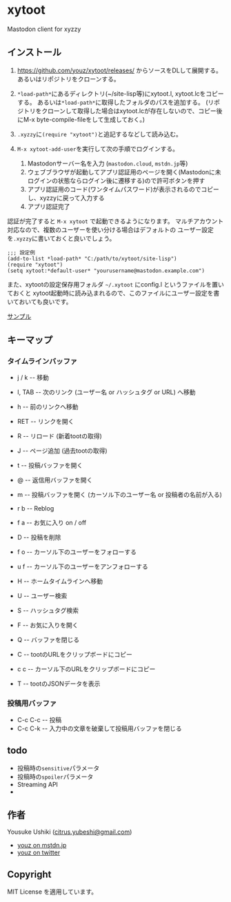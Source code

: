 # xytoot

Mastodon client for xyzzy


## インストール

1. https://github.com/youz/xytoot/releases/ からソースをDLして展開する。あるいはリポジトリをクローンする。

2. `*load-path*`にあるディレクトリ(~/site-lisp等)にxytoot.l, xytoot.lcをコピーする。
   あるいは`*load-path*`に取得したフォルダのパスを追加する。
   (リポジトリをクローンして取得した場合はxytoot.lcが存在しないので、コピー後にM-x byte-compile-fileをして生成しておく。)

3. `.xyzzy`に`(require "xytoot")`と追記するなどして読み込む。

4. `M-x xytoot-add-user`を実行して次の手順でログインする。
    1. Mastodonサーバー名を入力 (`mastodon.cloud`, `mstdn.jp`等)
    2. ウェブブラウザが起動してアプリ認証用のページを開く(Mastodonに未ログインの状態ならログイン後に遷移する)ので許可ボタンを押す
    3. アプリ認証用のコード(ワンタイムパスワード)が表示されるのでコピーし、xyzzyに戻って入力する
    4. アプリ認証完了

認証が完了すると `M-x xytoot` で起動できるようになります。
マルチアカウント対応なので、複数のユーザーを使い分ける場合はデフォルトの
ユーザー設定を`.xyzzy`に書いておくと良いでしょう。

    ;;; 設定例
    (add-to-list *load-path* "C:/path/to/xytoot/site-lisp")
    (require "xytoot")
    (setq xytoot:*default-user* "yourusername@mastodon.example.com")

また、xytootの設定保存用フォルダ `~/.xytoot` にconfig.l というファイルを置いておくと
xytoot起動時に読み込まれるので、このファイルにユーザー設定を書いておいても良いです。

[サンプル](https://github.com/youz/xytoot/blob/master/dotfolder_sample/config.l)


## キーマップ

### タイムラインバッファ
- j / k  -- 移動
- l, TAB -- 次のリンク (ユーザー名 or ハッシュタグ or URL) へ移動
- h      -- 前のリンクへ移動
- RET    -- リンクを開く
- R      -- リロード (新着tootの取得)
- J      -- ページ追加 (過去tootの取得)

- t      -- 投稿バッファを開く
- @      -- 返信用バッファを開く
- m      -- 投稿バッファを開く (カーソル下のユーザー名 or 投稿者の名前が入る)
- r b    -- Reblog
- f a    -- お気に入り on / off
- D      -- 投稿を削除
- f o    -- カーソル下のユーザーをフォローする
- u f    -- カーソル下のユーザーをアンフォローする

- H      -- ホームタイムラインへ移動
- U      -- ユーザー検索
- S      -- ハッシュタグ検索
- F      -- お気に入りを開く
- Q      -- バッファを閉じる

- C      -- tootのURLをクリップボードにコピー
- c c    -- カーソル下のURLをクリップボードにコピー
- T      -- tootのJSONデータを表示

### 投稿用バッファ

- C-c C-c  -- 投稿
- C-c C-k  -- 入力中の文章を破棄して投稿用バッファを閉じる


## todo

- 投稿時の`sensitive`パラメータ
- 投稿時の`spoiler`パラメータ
- Streaming API
- 

## 作者

Yousuke Ushiki (<citrus.yubeshi@gmail.com>)

- [youz on mstdn.jp](https://mstdn.jp/@yubeshi)
- [youz on twitter](https://twitter.com/yubeshi)


## Copyright

MIT License を適用しています。
